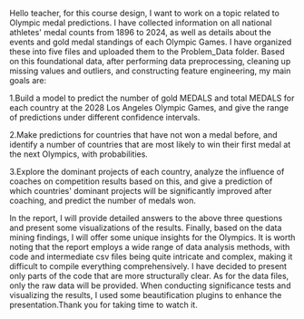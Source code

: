 Hello teacher, for this course design, I want to work on a topic related to Olympic medal predictions. I have collected information on all national athletes' medal counts from 1896 to 2024, as well as details about the events and gold medal standings of each Olympic Games. I have organized these into five files and uploaded them to the Problem_Data folder. Based on this foundational data, after performing data preprocessing, cleaning up missing values and outliers, and constructing feature engineering, my main goals are:

1.Build a model to predict the number of gold MEDALS and total MEDALS for each country at the 2028 Los Angeles Olympic Games, and give the range of predictions under different confidence intervals.

2.Make predictions for countries that have not won a medal before, and identify a number of countries that are most likely to win their first medal at the next Olympics, with probabilities.

3.Explore the dominant projects of each country, analyze the influence of coaches on competition results based on this, and give a prediction of which countries' dominant projects will be significantly improved after coaching, and predict the number of medals won.

In the report, I will provide detailed answers to the above three questions and present some visualizations of the results. Finally, based on the data mining findings, I will offer some unique insights for the Olympics. It is worth noting that the report employs a wide range of data analysis methods, with code and intermediate csv files being quite intricate and complex, making it difficult to compile everything comprehensively. I have decided to present only parts of the code that are more structurally clear. As for the data files, only the raw data will be provided. When conducting significance tests and visualizing the results, I used some beautification plugins to enhance the presentation.Thank you for taking time to watch it.
